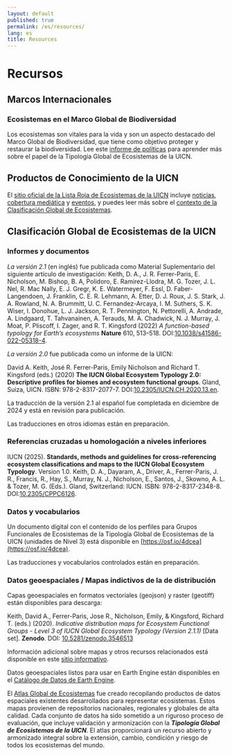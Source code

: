 ```yaml
---
layout: default
published: true
permalink: /es/resources/
lang: es
title: Resources
---
```


# Recursos

## Marcos Internacionales

### Ecosistemas en el Marco Global de Biodiversidad

Los ecosistemas son vitales para la vida y son un aspecto destacado del Marco Global de Biodiversidad, que tiene como objetivo proteger y restaurar la biodiversidad. Lee este [informe de políticas](https://iucn.org/resources/policy-brief/ecosystems-global-biodiversity-framework) para aprender más sobre el papel de la Tipología Global de Ecosistemas de la UICN.

## Productos de Conocimiento de la UICN

El [sitio oficial de la Lista Roja de Ecosistemas de la UICN](https://iucnrle.org/) incluye [noticias](https://iucnrle.org/blog/), [cobertura mediática](https://iucnrle.org/press/media-coverage/) y [eventos](https://iucnrle.org/events/), y puedes leer más sobre el [contexto de la Clasificación Global de Ecosistemas](https://iucnrle.org/global-eco-typo).

## Clasificación Global de Ecosistemas de la UICN

### Informes y documentos
*La versión 2.1* (en inglés) fue publicada como Material
Suplementario del siguiente artículo de investigación:
Keith, D. A., J. R. Ferrer-Paris, E. Nicholson, M. Bishop, B. A, Polidoro, E. Ramirez-Llodra, M. G. Tozer, J. L. Nel, R. Mac Nally, E. J. Gregr, K. E. Watermeyer, F. Essl, D. Faber-Langendoen, J. Franklin, C. E. R. Lehmann, A. Etter, D. J. Roux, J. S. Stark, J. A. Rowland, N. A. Brummitt, U. C. Fernandez-Arcaya, I. M. Suthers, S. K. Wiser, I. Donohue, L. J. Jackson, R. T. Pennington, N. Pettorelli, A. Andrade, A. Lindgaard, T. Tahvanainen, A. Terauds, M. A. Chadwick, N. J. Murray, J. Moat, P. Pliscoff, I. Zager, and R. T. Kingsford (2022) *A function-based typology for Earth’s ecosystems* **Nature**  610, 513–518. DOI:[10.1038/s41586-022-05318-4](https://doi.org/10.1038/s41586-022-05318-4).

*La versión 2.0* fue publicada como un informe de la UICN:

David A. Keith, José R. Ferrer-Paris, Emily Nicholson and Richard T. Kingsford (eds.) (2020) **The IUCN Global Ecosystem Typology 2.0: Descriptive profiles for biomes and ecosystem functional groups**.  Gland, Suiza, UICN. ISBN: 978-2-8317-2077-7. DOI:[10.2305/IUCN.CH.2020.13.en](https://doi.org/10.2305/IUCN.CH.2020.13.en).

La traducción de la versión 2.1 al español fue completada en diciembre de 2024 y está en revisión para publicación.

Las traducciones en otros idiomas están en preparación.

### Referencias cruzadas u homologación a niveles inferiores

IUCN (2025). **Standards, methods and guidelines for cross-referencing ecosystem classifications and maps to the IUCN Global Ecosystem Typology**. Version 1.0. Keith, D. A., Dayaram, A., Driver, A., Ferrer-Paris, J. R., Francis, R., Hay, S., Murray, N. J., Nicholson, E., Santos, J., Skowno, A. L. & Tozer, M. G. (Eds.). Gland, Switzerland: IUCN. ISBN: 978-2-8317-2348-8. DOI:[10.2305/CPPC6126](https://doi.org/10.2305/CPPC6126).

### Datos y vocabularios

Un documento digital con el contenido de los perfiles para Grupos Funcionales de Ecosistemas de la Tipología Global de Ecosistemas de la UICN (unidades de Nivel 3) está disponible en [https://osf.io/4dcea](https://osf.io/4dcea).

Las traducciones y vocabularios controlados están en preparación.

### Datos geoespaciales / Mapas indictivos de la de distribución

Capas geoespaciales en formatos vectoriales (geojson) y raster (geotiff) están disponibles para descarga:

Keith, David A., Ferrer-Paris, Jose R., Nicholson, Emily, & Kingsford, Richard T. (eds.) (2020). *Indicative distribution maps for Ecosystem Functional Groups - Level 3 of IUCN Global Ecosystem Typology (Version 2.1.1)* [Data set]. **Zenodo**. DOI: [10.5281/zenodo.3546513](http://doi.org/10.5281/zenodo.3546513)

Información adicional sobre mapas y otros recursos relacionados está disponible en este [sitio informativo](https://red-list-ecosystem.github.io/typology-map-info/).

Datos geoespaciales listos para usar en Earth Engine están disponibles en el [Catálogo de Datos de Earth Engine](https://developers.google.com/earth-engine/datasets/catalog/IUCN_GlobalEcosystemTypology_current).


El [Atlas Global de Ecosistemas](https://globalecosystemsatlas.org) fue creado recopilando productos de datos espaciales existentes desarrollados para representar ecosistemas. Estos mapas provienen de repositorios nacionales, regionales y globales de alta calidad. Cada conjunto de datos ha sido sometido a un riguroso proceso de evaluación, que incluye validación y armonización con la ***Tipología Global de Ecosistemas de la UICN***. El atlas proporcionará un recurso abierto y armonizado integral sobre la extensión, cambio, condición y riesgo de todos los ecosistemas del mundo.
